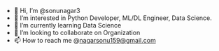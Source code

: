 - 👋 Hi, I’m @sonunagar3
- 👀 I’m interested in Python Developer, ML/DL Engineer, Data Science. 
- 🌱 I’m currently learning Data Science
- 💞️ I’m looking to collaborate on Organization
- 📫 How to reach me @nagarsonu159@gmail.com

<!---
sonunagar3/sonunagar3 is a ✨ special ✨ repository because its `README.md` (this file) appears on your GitHub profile.
You can click the Preview link to take a look at your changes.
--->
